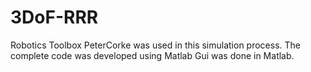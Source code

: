# 3DoF-RRR
Robotics Toolbox PeterCorke was used in this simulation process.
The complete code was developed using Matlab
Gui was done in Matlab.
